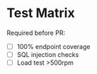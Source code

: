 # Test Matrix

Required before PR:
- [ ] 100% endpoint coverage  
- [ ] SQL injection checks  
- [ ] Load test >500rpm  
